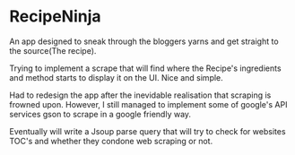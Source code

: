 # RecipeNinja

An app designed to sneak through the bloggers yarns and get straight to the source(The recipe).

Trying to implement a scrape that will find where the Recipe's ingredients and method starts to display it on the UI. 
Nice and simple.

Had to redesign the app after the inevidable realisation that scraping is frowned upon. However, I still managed to implement
some of google's API services gson to scrape in a google friendly way.

Eventually will write a Jsoup parse query that will try to check for websites TOC's and whether they condone web scraping or not.
